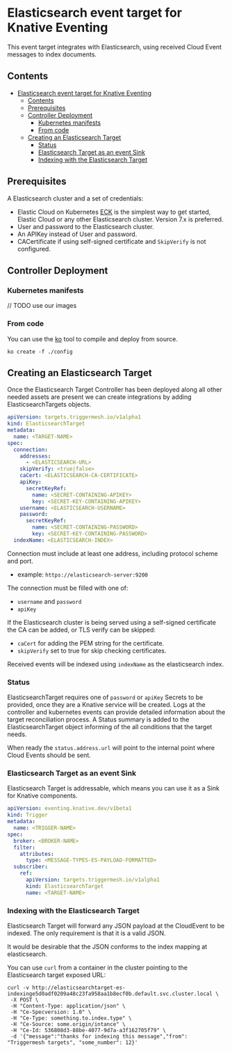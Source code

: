 # Elasticsearch event target for Knative Eventing

This event target integrates with Elasticsearch, using received Cloud Event messages to index documents.

## Contents

- [Elasticsearch event target for Knative Eventing](#elasticsearch-event-target-for-knative-eventing)
  - [Contents](#contents)
  - [Prerequisites](#prerequisites)
  - [Controller Deployment](#controller-deployment)
    - [Kubernetes manifests](#kubernetes-manifests)
    - [From code](#from-code)
  - [Creating an Elasticsearch Target](#creating-an-elasticsearch-target)
    - [Status](#status)
    - [Elasticsearch Target as an event Sink](#elasticsearch-target-as-an-event-sink)
    - [Indexing with the Elasticsearch Target](#indexing-with-the-elasticsearch-target)

## Prerequisites

A Elasticsearch cluster and a set of credentials:

- Elastic Cloud on Kubernetes [ECK](https://github.com/elastic/cloud-on-k8s/) is the simplest way to get started, Elastic Cloud or any other Elasticsearch cluster. Version 7.x is preferred.
- User and password to the Elasticsearch cluster.
- An APIKey instead of User and password.
- CACertificate if using self-signed certificate and `SkipVerify` is not configured.

## Controller Deployment

### Kubernetes manifests

// TODO use our images

### From code

You can use the [ko](https://github.com/google/ko) tool to compile and deploy from source.

```console
ko create -f ./config
```

## Creating an Elasticsearch Target

Once the Elasticsearch Target Controller has been deployed along all other needed assets are present we can create integrations by adding ElasticsearchTargets objects.

```yaml
apiVersion: targets.triggermesh.io/v1alpha1
kind: ElasticsearchTarget
metadata:
  name: <TARGET-NAME>
spec:
  connection:
    addresses:
      - <ELASTICSEARCH-URL>
    skipVerify: <true|false>
    caCert: <ELASTICSEARCH-CA-CERTIFICATE>
    apiKey:
      secretKeyRef:
        name: <SECRET-CONTAINING-APIKEY>
        key: <SECRET-KEY-CONTAINING-APIKEY>
    username: <ELASTICSEARCH-USERNAME>
    password:
      secretKeyRef:
        name: <SECRET-CONTAINING-PASSWORD>
        key: <SECRET-KEY-CONTAINING-PASSWORD>
  indexName: <ELASTICSEARCH-INDEX>
```

Connection must include at least one address, including protocol scheme and port.

- example: `https://elasticsearch-server:9200`

The connection must be filled with one of:

- `username` and `password`
- `apiKey`

If the Elasticsearch cluster is being served using a self-signed certificate the CA can be added, or TLS verify can be skipped:

- `caCert` for adding the PEM string for the certificate.
- `skipVerify` set to true for skip checking certificates.

Received events will be indexed using `indexName` as the elasticsearch index.

### Status

ElasticsearchTarget requires one of `password` or `apiKey` Secrets to be provided, once they are a Knative service will be created. Logs at the controller and kubernetes events can provide detailed information about the target reconciliation process.
A Status summary is added to the ElasticsearchTarget object informing of the all conditions that the target needs.

When ready the `status.address.url` will point to the internal point where Cloud Events should be sent.

### Elasticsearch Target as an event Sink

Elasticsearch Target is addressable, which means you can use it as a Sink for Knative components.

```yaml
apiVersion: eventing.knative.dev/v1beta1
kind: Trigger
metadata:
  name: <TRIGGER-NAME>
spec:
  broker: <BROKER-NAME>
  filter:
    attributes:
      type: <MESSAGE-TYPES-ES-PAYLOAD-FORMATTED>
  subscriber:
    ref:
      apiVersion: targets.triggermesh.io/v1alpha1
      kind: ElasticsearchTarget
      name: <TARGET-NAME>
```

### Indexing with the Elasticsearch Target

Elasticsearch Target will forward any JSON payload at the CloudEvent to be indexed. The only requirement is that it is a valid JSON.

It would be desirable that the JSON conforms to the index mapping at elasticsearch.

You can use `curl` from a container in the cluster pointing to the Elasticsearch target exposed URL:

```console
curl -v http://elasticsearchtarget-es-indexinge5d0adf0209a48c23fa958aa1b8ecf0b.default.svc.cluster.local \
 -X POST \
 -H "Content-Type: application/json" \
 -H "Ce-Specversion: 1.0" \
 -H "Ce-Type: something.to.index.type" \
 -H "Ce-Source: some.origin/intance" \
 -H "Ce-Id: 536808d3-88be-4077-9d7a-a3f162705f79" \
 -d '{"message":"thanks for indexing this message","from": "Triggermesh targets", "some_number": 12}'
```
